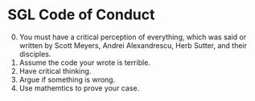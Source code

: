 # SGL Code of Conduct

0. You must have a critical perception of everything, which was said or written by Scott Meyers, Andrei Alexandrescu, Herb Sutter, and their disciples.
1. Assume the code your wrote is terrible.
2. Have critical thinking.
3. Argue if something is wrong.
4. Use mathemtics to prove your case.
